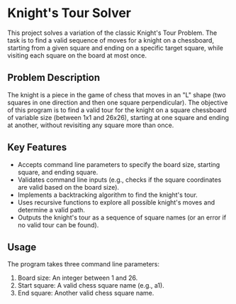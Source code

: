 # Knight's Tour Solver

This project solves a variation of the classic Knight's Tour Problem. The task is to find a valid sequence of moves for a knight on a chessboard, starting from a given square and ending on a specific target square, while visiting each square on the board at most once.

## Problem Description
The knight is a piece in the game of chess that moves in an "L" shape (two squares in one direction and then one square perpendicular). The objective of this program is to find a valid tour for the knight on a square chessboard of variable size (between 1x1 and 26x26), starting at one square and ending at another, without revisiting any square more than once.

## Key Features
- Accepts command line parameters to specify the board size, starting square, and ending square.
- Validates command line inputs (e.g., checks if the square coordinates are valid based on the board size).
- Implements a backtracking algorithm to find the knight's tour.
- Uses recursive functions to explore all possible knight's moves and determine a valid path.
- Outputs the knight's tour as a sequence of square names (or an error if no valid tour can be found).

## Usage
The program takes three command line parameters:

1. Board size: An integer between 1 and 26.
2. Start square: A valid chess square name (e.g., a1).
3. End square: Another valid chess square name.

